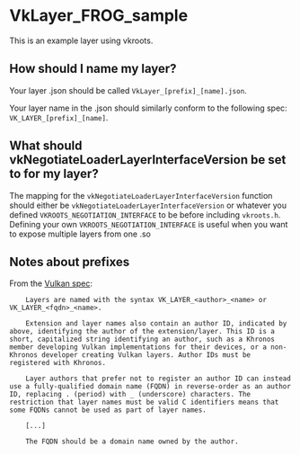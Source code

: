 # VkLayer_FROG_sample

This is an example layer using vkroots.

## How should I name my layer?

Your layer .json should be called `VkLayer_[prefix]_[name].json`.

Your layer name in the .json should similarly conform to the following spec:
`VK_LAYER_[prefix]_[name]`.

## What should vkNegotiateLoaderLayerInterfaceVersion be set to for my layer?

The mapping for the `vkNegotiateLoaderLayerInterfaceVersion` function should either be `vkNegotiateLoaderLayerInterfaceVersion` or whatever you defined `VKROOTS_NEGOTIATION_INTERFACE` to be before including `vkroots.h`.
Defining your own `VKROOTS_NEGOTIATION_INTERFACE` is useful when you want to expose multiple layers from one .so

## Notes about prefixes

From the [Vulkan spec](https://www.khronos.org/registry/vulkan/specs/1.3/styleguide.html#extensions-naming-conventions):

```
    Layers are named with the syntax VK_LAYER_<author>_<name> or VK_LAYER_<fqdn>_<name>.

    Extension and layer names also contain an author ID, indicated by above, identifying the author of the extension/layer. This ID is a short, capitalized string identifying an author, such as a Khronos member developing Vulkan implementations for their devices, or a non-Khronos developer creating Vulkan layers. Author IDs must be registered with Khronos.

    Layer authors that prefer not to register an author ID can instead use a fully-qualified domain name (FQDN) in reverse-order as an author ID, replacing . (period) with _ (underscore) characters. The restriction that layer names must be valid C identifiers means that some FQDNs cannot be used as part of layer names.

    [...]

    The FQDN should be a domain name owned by the author.
```
